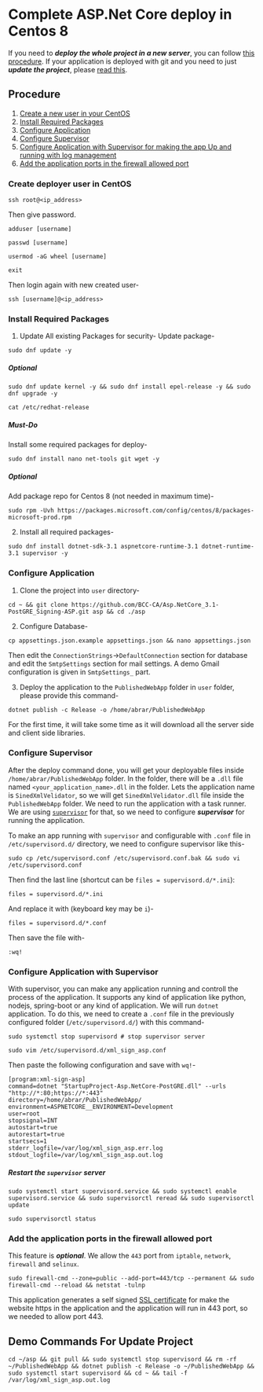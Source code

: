 # Complete ASP.Net Core deploy in Centos 8

If you need to ***deploy the whole project in a new server***, you can follow [this procedure](#Procedure). If your application is deployed with git and you need to just ***update the project***, please [read this](#Demo-Commands-For-Update-Project).

## Procedure
1. [Create a new user in your CentOS](#Create-deployer-user-in-CentOS)
2. [Install Required Packages](#install-required-packages)
3. [Configure Application](#Configure-Application)
3. [Configure Supervisor](#Configure-Supervisor)
4. [Configure Application with Supervisor for making the app Up and running with log management](#Configure-Application-with-supervisor)
5. [Add the application ports in the firewall allowed port](#Add-the-application-ports-in-the-firewall-allowed-port)

### Create deployer user in CentOS

```console
ssh root@<ip_address>
```

Then give password.

```console
adduser [username]

passwd [username]

usermod -aG wheel [username]

exit
```

Then login again with new created user-

```console
ssh [username]@<ip_address>
```

### Install Required Packages
1. Update All existing Packages for security-
Update package-

```console
sudo dnf update -y
```

##### Optional
```console
sudo dnf update kernel -y && sudo dnf install epel-release -y && sudo dnf upgrade -y

cat /etc/redhat-release
```

##### Must-Do

Install some required packages for deploy-

```console
sudo dnf install nano net-tools git wget -y
```

##### Optional
Add package repo for Centos 8 (not needed in maximum time)-

```console
sudo rpm -Uvh https://packages.microsoft.com/config/centos/8/packages-microsoft-prod.rpm
```

2. Install all required packages-

```console
sudo dnf install dotnet-sdk-3.1 aspnetcore-runtime-3.1 dotnet-runtime-3.1 supervisor -y
```

### Configure Application

1. Clone the project into `user` directory-
```console
cd ~ && git clone https://github.com/BCC-CA/Asp.NetCore_3.1-PostGRE_Signing-ASP.git asp && cd ./asp
```

2. Configure Database-
```console
cp appsettings.json.example appsettings.json && nano appsettings.json
```
Then edit the `ConnectionStrings`->`DefaultConnection` section for database and edit the `SmtpSettings` section for mail settings. A demo Gmail configuration is given in `SmtpSettings_` part.

3. Deploy the application to the `PublishedWebApp` folder in `user` folder, please provide this command-

```console
dotnet publish -c Release -o /home/abrar/PublishedWebApp
```

For the first time, it will take some time as it will download all the server side and client side libraries.

### Configure Supervisor

After the deploy command done, you will get your deployable files inside `/home/abrar/PublishedWebApp` folder. In the folder, there will be a `.dll` file named `<your_application_name>.dll` in the folder. Lets the application name is `SinedXmlVelidator`, so we will get `SinedXmlVelidator.dll` file inside the `PublishedWebApp` folder. We need to run the application with a task runner. We are using [`supervisor`](http://supervisord.org/) for that, so we need to configure ***supervisor*** for running the application. 

To make an app running with `supervisor` and configurable with `.conf` file in `/etc/supervisord.d/` directory, we need to configure supervisor like this-

```console
sudo cp /etc/supervisord.conf /etc/supervisord.conf.bak && sudo vi /etc/supervisord.conf
```

Then find the last line (shortcut can be `files = supervisord.d/*.ini`):

```console
files = supervisord.d/*.ini
```

And replace it with (keyboard key may be `i`)-

```console
files = supervisord.d/*.conf
```

Then save the file with-

```console
:wq!
```

### Configure Application with Supervisor

With supervisor, you can make any application running and controll the process of the application. It supports any kind of application like python, nodejs, spring-boot or any kind of application. We will run `dotnet` application. To do this, we need to create a `.conf` file in the previously configured folder (`/etc/supervisord.d/`) with this command-

```console
sudo systemctl stop supervisord # stop supervisor server

sudo vim /etc/supervisord.d/xml_sign_asp.conf
```

Then paste the following configuration and save with `wq!`-

```console
[program:xml-sign-asp]
command=dotnet "StartupProject-Asp.NetCore-PostGRE.dll" --urls "http://*:80;https://*:443"
directory=/home/abrar/PublishedWebApp/
environment=ASPNETCORE__ENVIRONMENT=Development
user=root
stopsignal=INT
autostart=true
autorestart=true
startsecs=1
stderr_logfile=/var/log/xml_sign_asp.err.log
stdout_logfile=/var/log/xml_sign_asp.out.log
```

##### Restart the `supervisor` server

```console
sudo systemctl start supervisord.service && sudo systemctl enable supervisord.service && sudo supervisorctl reread && sudo supervisorctl update

sudo supervisorctl status
```

### Add the application ports in the firewall allowed port

This feature is ***optional***. We allow the `443` port from `iptable`, `network`, `firewall` and `selinux`.

```console
sudo firewall-cmd --zone=public --add-port=443/tcp --permanent && sudo firewall-cmd --reload && netstat -tulnp
```

This application generates a self signed [SSL certificate](https://en.wikipedia.org/wiki/SSL) for make the website https in the application and the application will run in 443 port, so we needed to allow port 443.


## Demo Commands For Update Project

```console
cd ~/asp && git pull && sudo systemctl stop supervisord && rm -rf ~/PublishedWebApp && dotnet publish -c Release -o ~/PublishedWebApp && sudo systemctl start supervisord && cd ~ && tail -f /var/log/xml_sign_asp.out.log
```
